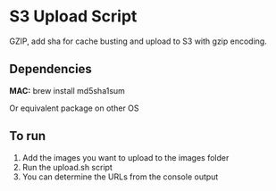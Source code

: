 # S3 Upload Script

GZIP, add sha for cache busting and upload to S3 with gzip encoding.

## Dependencies
**MAC:** brew install md5sha1sum

Or equivalent package on other OS

## To run
1. Add the images you want to upload to the images folder
2. Run the upload.sh script
3. You can determine the URLs from the console output
